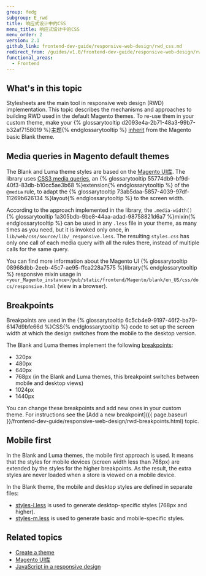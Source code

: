 ```yaml
---
group: fedg
subgroup: E_rwd
title: 响应式设计中的CSS
menu_title: 响应式设计中的CSS
menu_order: 2
version: 2.1
github_link: frontend-dev-guide/responsive-web-design/rwd_css.md
redirect_from: /guides/v1.0/frontend-dev-guide/responsive-web-design/rwd_css.html
functional_areas:
  - Frontend
---
```


<h2>What's in this topic</h2>

Stylesheets are the main tool in responsive web design (RWD) implementation. This topic describes the mechanisms and approaches to building RWD used in the default Magento themes. To re-use them in your custom theme, make your {% glossarytooltip d2093e4a-2b71-48a3-99b7-b32af7158019 %}主题{% endglossarytooltip %} <a href="{{ page.baseurl }}/frontend-dev-guide/themes/theme-inherit.html" target="_blank">inherit</a> from the Magento basic Blank theme.

<h2 id="lib_rwd">Media queries in Magento default themes</h2>

The Blank and Luma theme styles are based on the <a href="{{ page.baseurl }}/frontend-dev-guide//css-topics/theme-ui-lib.html" target="_blank">Magento UI库</a>. The library uses <a href="http://en.wikipedia.org/wiki/Media_queries" target="_blank">CSS3 media queries</a>, an {% glossarytooltip 55774db9-bf9d-40f3-83db-b10cc5ae3b68 %}extension{% endglossarytooltip %} of the <code>@media</code> rule, to adapt the {% glossarytooltip 73ab5daa-5857-4039-97df-11269b626134 %}layout{% endglossarytooltip %} to the screen width.

According to the approach implemented in the library, the <code>.media-width()</code> {% glossarytooltip 1a305bdb-9be8-44aa-adad-98758821d6a7 %}mixin{% endglossarytooltip %} can be used in any <code>.less</code> file in your theme, as many times as you need, but it is invoked only once, in <code>lib/web/css/source/lib/_responsive.less</code>. The resulting <code>styles.css</code> has only one call of each media query with all the rules there, instead of multiple calls for the same query.


You can find more information about the Magento UI {% glossarytooltip 08968dbb-2eeb-45c7-ae95-ffca228a7575 %}library{% endglossarytooltip %} responsive mixin usage in <code>&lt;your_Magento_instance&gt;/pub/static/frontend/Magento/blank/en_US/css/docs/responsive.html</code> (view in a browser).

<h2 id="fedg_rwd_css_break">Breakpoints</h2>

Breakpoints are used in the {% glossarytooltip 6c5cb4e9-9197-46f2-ba79-6147d9bfe66d %}CSS{% endglossarytooltip %} code to set up the screen width at which the design switches from the mobile to the desktop version.

The Blank and Luma themes implement the following <a href="{{ page.baseurl }}/frontend-dev-guide/responsive-web-design/rwd_overview.html#fedg_rwd_terms" target="_blank">breakpoints</a>:
<ul>
  <li>320px</li>
  <li>480px</li>
  <li>640px</li>
  <li>768px (in the Blank and Luma themes, this breakpoint switches between mobile and desktop views)</li> <li>1024px</li>
  <li>1440px</li>
</ul>

You can change these breakpoints and add new ones in your custom theme. For instructions see the [Add a new breakpoint]({{ page.baseurl }}/frontend-dev-guide/responsive-web-design/rwd-breakpoints.html) topic.

<h2>Mobile first</h2>

In the Blank and Luma themes, the mobile first approach is used. It means that the styles for mobile devices (screen width less than 768px) are extended by the styles for the higher breakpoints. As the result, the extra styles are never loaded when a store is viewed on a mobile device.


In the Blank theme, the mobile and desktop styles are defined in separate files:

<ul>
<li><a href="{{ site.mage2000url }}app/design/frontend/Magento/blank/web/css/styles-l.less">styles-l.less</a> is used to generate desktop-specific styles (768px and higher).</li>
<li><a href="{{ site.mage2000url }}app/design/frontend/Magento/blank/web/css/styles-m.less">styles-m.less</a> is used to generate basic and mobile-specific styles.</li>
</ul>




<h2>Related topics</h2>

*	<a href="{{ page.baseurl }}/frontend-dev-guide/themes/theme-create.html">Create a theme</a>
*	<a href="{{ page.baseurl }}/frontend-dev-guide/css-topics/theme-ui-lib.html">Magento UI库</a>
*	<a href="{{ page.baseurl }}/frontend-dev-guide/responsive-web-design/rwd_js.html">JavaScript in a responsive design</a>


